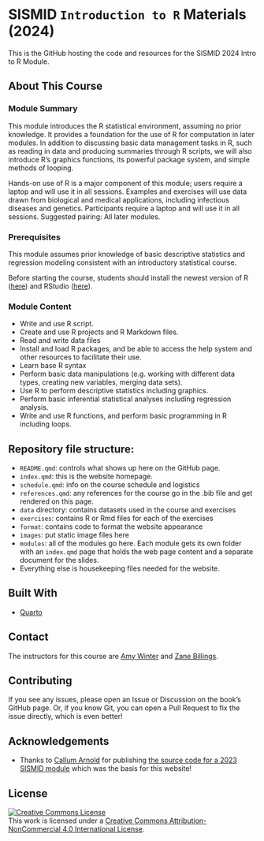 

<!-- DO NOT EDIT THIS FILE! Edit README.qmd instead! -->

# SISMID `Introduction to R` Materials (2024)

This is the GitHub hosting the code and resources for the SISMID 2024
Intro to R Module.

## About This Course

### Module Summary

This module introduces the R statistical environment, assuming no prior
knowledge. It provides a foundation for the use of R for computation in
later modules. In addition to discussing basic data management tasks in
R, such as reading in data and producing summaries through R scripts, we
will also introduce R’s graphics functions, its powerful package system,
and simple methods of looping.

Hands-on use of R is a major component of this module; users require a
laptop and will use it in all sessions. Examples and exercises will use
data drawn from biological and medical applications, including
infectious diseases and genetics. Participants require a laptop and will
use it in all sessions. Suggested pairing: All later modules.

### Prerequisites

This module assumes prior knowledge of basic descriptive statistics and
regression modeling consistent with an introductory statistical course.

Before starting the course, students should install the newest version
of R ([here](https://cran.r-project.org/)) and RStudio
([here](https://posit.co/download/rstudio-desktop/)).

### Module Content

- Write and use R script.
- Create and use R projects and R Markdown files.
- Read and write data files
- Install and load R packages, and be able to access the help system and
  other resources to facilitate their use.
- Learn base R syntax
- Perform basic data manipulations (e.g. working with different data
  types, creating new variables, merging data sets).
- Use R to perform descriptive statistics including graphics.
- Perform basic inferential statistical analyses including regression
  analysis.
- Write and use R functions, and perform basic programming in R
  including loops.

## Repository file structure:

- `README.qmd`: controls what shows up here on the GitHub page.
- `index.qmd`: this is the website homepage.
- `schedule.qmd`: info on the course schedule and logistics
- `references.qmd`: any references for the course go in the .bib file
  and get rendered on this page.
- `data` directory: contains datasets used in the course and exercises
- `exercises`: contains R or Rmd files for each of the exercises
- `format`: contains code to format the website appearance
- `images`: put static image files here
- `modules`: all of the modules go here. Each module gets its own folder
  with an `index.qmd` page that holds the web page content and a
  separate document for the slides.
- Everything else is housekeeping files needed for the website.

## Built With

- [Quarto](https://quarto.org)

## Contact

The instructors for this course are [Amy
Winter](https://publichealth.uga.edu/faculty-member/amy-k-winter/) and
[Zane Billings](https://wzbillings.com/).

## Contributing

If you see any issues, please open an Issue or Discussion on the book’s
GitHub page. Or, if you know Git, you can open a Pull Request to fix the
issue directly, which is even better!

## Acknowledgements

- Thanks to [Callum Arnold](https://callumarnold.com/) for publishing
  [the source code for a 2023 SISMID
  module](https://github.com/arnold-c/SISMID-Module-02_2023/tree/main)
  which was the basis for this website!

## License

<a rel="license" href="http://creativecommons.org/licenses/by-nc/4.0/"><img alt="Creative Commons License" style="border-width:0" src="https://i.creativecommons.org/l/by-nc/4.0/88x31.png" /></a><br />This
work is licensed under a
<a rel="license" href="http://creativecommons.org/licenses/by-nc/4.0/">Creative
Commons Attribution-NonCommercial 4.0 International License</a>.
